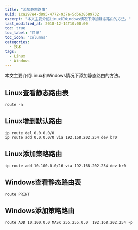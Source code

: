 ```yaml
---
title: "添加静态路由"
uuid: 1ca297e4-d895-4772-937a-5d5638589732
excerpt: "本文主要介绍Linux和Windows情况下添加静态路由的方法。"
last_modified_at: 2018-12-14T10:00:00
toc: true
toc_label: "目录"
toc_icon: "columns"
categories:
  - 技术
tags:
  - Linux
  - Windows
---
```


本文主要介绍Linux和Windows情况下添加静态路由的方法。

<!--more-->

## Linux查看静态路由表

```shell
route -n 
```

## Linux增删默认路由

```shell
ip route del 0.0.0.0/0 
ip route add 0.0.0.0/0 via 192.168.202.254 dev br0
```

## Linux添加策略路由

```shell
ip route add 10.100.0.0/16 via 192.168.202.254 dev br0
```

## Windows查看静态路由表

```shell
route PRINT
```

## Windows添加策略路由

```shell
route ADD 10.100.0.0 MASK 255.255.0.0  192.168.202.254 -p
```